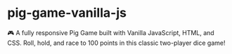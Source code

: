 # pig-game-vanilla-js
🎮 A fully responsive Pig Game built with Vanilla JavaScript, HTML, and CSS. Roll, hold, and race to 100 points in this classic two-player dice game!
